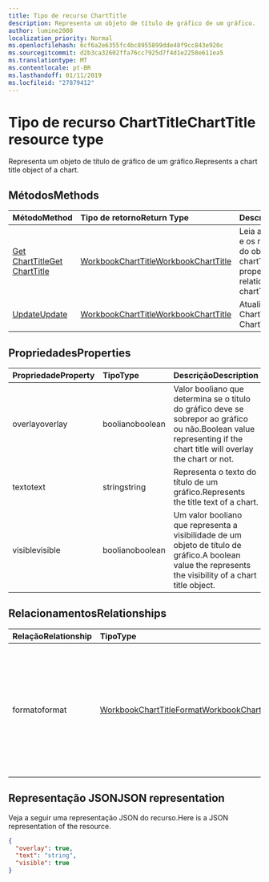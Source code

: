 ```yaml
---
title: Tipo de recurso ChartTitle
description: Representa um objeto de título de gráfico de um gráfico.
author: lumine2008
localization_priority: Normal
ms.openlocfilehash: 6cf6a2e6355fc4bc8955899dde48f9cc843e920c
ms.sourcegitcommit: d2b3ca32602ffa76cc7925d7f4d1e2258e611ea5
ms.translationtype: MT
ms.contentlocale: pt-BR
ms.lasthandoff: 01/11/2019
ms.locfileid: "27879412"
---
```

# <a name="charttitle-resource-type"></a><span data-ttu-id="07f2e-103">Tipo de recurso ChartTitle</span><span class="sxs-lookup"><span data-stu-id="07f2e-103">ChartTitle resource type</span></span>

<span data-ttu-id="07f2e-104">Representa um objeto de título de gráfico de um gráfico.</span><span class="sxs-lookup"><span data-stu-id="07f2e-104">Represents a chart title object of a chart.</span></span>


## <a name="methods"></a><span data-ttu-id="07f2e-105">Métodos</span><span class="sxs-lookup"><span data-stu-id="07f2e-105">Methods</span></span>

| <span data-ttu-id="07f2e-106">Método</span><span class="sxs-lookup"><span data-stu-id="07f2e-106">Method</span></span>           | <span data-ttu-id="07f2e-107">Tipo de retorno</span><span class="sxs-lookup"><span data-stu-id="07f2e-107">Return Type</span></span>    |<span data-ttu-id="07f2e-108">Descrição</span><span class="sxs-lookup"><span data-stu-id="07f2e-108">Description</span></span>|
|:---------------|:--------|:----------|
|[<span data-ttu-id="07f2e-109">Get ChartTitle</span><span class="sxs-lookup"><span data-stu-id="07f2e-109">Get ChartTitle</span></span>](../api/charttitle-get.md) | [<span data-ttu-id="07f2e-110">WorkbookChartTitle</span><span class="sxs-lookup"><span data-stu-id="07f2e-110">WorkbookChartTitle</span></span>](charttitle.md) |<span data-ttu-id="07f2e-111">Leia as propriedades e os relacionamentos do objeto chartTitle.</span><span class="sxs-lookup"><span data-stu-id="07f2e-111">Read properties and relationships of chartTitle object.</span></span>|
|[<span data-ttu-id="07f2e-112">Update</span><span class="sxs-lookup"><span data-stu-id="07f2e-112">Update</span></span>](../api/charttitle-update.md) | [<span data-ttu-id="07f2e-113">WorkbookChartTitle</span><span class="sxs-lookup"><span data-stu-id="07f2e-113">WorkbookChartTitle</span></span>](charttitle.md)    |<span data-ttu-id="07f2e-114">Atualize o objeto ChartTitle.</span><span class="sxs-lookup"><span data-stu-id="07f2e-114">Update ChartTitle object.</span></span> |

## <a name="properties"></a><span data-ttu-id="07f2e-115">Propriedades</span><span class="sxs-lookup"><span data-stu-id="07f2e-115">Properties</span></span>
| <span data-ttu-id="07f2e-116">Propriedade</span><span class="sxs-lookup"><span data-stu-id="07f2e-116">Property</span></span>     | <span data-ttu-id="07f2e-117">Tipo</span><span class="sxs-lookup"><span data-stu-id="07f2e-117">Type</span></span>   |<span data-ttu-id="07f2e-118">Descrição</span><span class="sxs-lookup"><span data-stu-id="07f2e-118">Description</span></span>|
|:---------------|:--------|:----------|
|<span data-ttu-id="07f2e-119">overlay</span><span class="sxs-lookup"><span data-stu-id="07f2e-119">overlay</span></span>|<span data-ttu-id="07f2e-120">booliano</span><span class="sxs-lookup"><span data-stu-id="07f2e-120">boolean</span></span>|<span data-ttu-id="07f2e-121">Valor booliano que determina se o título do gráfico deve se sobrepor ao gráfico ou não.</span><span class="sxs-lookup"><span data-stu-id="07f2e-121">Boolean value representing if the chart title will overlay the chart or not.</span></span>|
|<span data-ttu-id="07f2e-122">texto</span><span class="sxs-lookup"><span data-stu-id="07f2e-122">text</span></span>|<span data-ttu-id="07f2e-123">string</span><span class="sxs-lookup"><span data-stu-id="07f2e-123">string</span></span>|<span data-ttu-id="07f2e-124">Representa o texto do título de um gráfico.</span><span class="sxs-lookup"><span data-stu-id="07f2e-124">Represents the title text of a chart.</span></span>|
|<span data-ttu-id="07f2e-125">visible</span><span class="sxs-lookup"><span data-stu-id="07f2e-125">visible</span></span>|<span data-ttu-id="07f2e-126">booliano</span><span class="sxs-lookup"><span data-stu-id="07f2e-126">boolean</span></span>|<span data-ttu-id="07f2e-127">Um valor booliano que representa a visibilidade de um objeto de título de gráfico.</span><span class="sxs-lookup"><span data-stu-id="07f2e-127">A boolean value the represents the visibility of a chart title object.</span></span>|

## <a name="relationships"></a><span data-ttu-id="07f2e-128">Relacionamentos</span><span class="sxs-lookup"><span data-stu-id="07f2e-128">Relationships</span></span>
| <span data-ttu-id="07f2e-129">Relação</span><span class="sxs-lookup"><span data-stu-id="07f2e-129">Relationship</span></span> | <span data-ttu-id="07f2e-130">Tipo</span><span class="sxs-lookup"><span data-stu-id="07f2e-130">Type</span></span>   |<span data-ttu-id="07f2e-131">Descrição</span><span class="sxs-lookup"><span data-stu-id="07f2e-131">Description</span></span>|
|:---------------|:--------|:----------|
|<span data-ttu-id="07f2e-132">formato</span><span class="sxs-lookup"><span data-stu-id="07f2e-132">format</span></span>|[<span data-ttu-id="07f2e-133">WorkbookChartTitleFormat</span><span class="sxs-lookup"><span data-stu-id="07f2e-133">WorkbookChartTitleFormat</span></span>](charttitleformat.md)|<span data-ttu-id="07f2e-p101">Representa a formatação de um título do gráfico, que inclui a formatação de fonte e de preenchimento. Somente leitura.</span><span class="sxs-lookup"><span data-stu-id="07f2e-p101">Represents the formatting of a chart title, which includes fill and font formatting. Read-only.</span></span>|

## <a name="json-representation"></a><span data-ttu-id="07f2e-136">Representação JSON</span><span class="sxs-lookup"><span data-stu-id="07f2e-136">JSON representation</span></span>

<span data-ttu-id="07f2e-137">Veja a seguir uma representação JSON do recurso.</span><span class="sxs-lookup"><span data-stu-id="07f2e-137">Here is a JSON representation of the resource.</span></span>

<!-- {
  "blockType": "resource",
  "baseType": "microsoft.graph.entity",
  "optionalProperties": [

  ],
  "@odata.type": "microsoft.graph.workbookChartTitle"
}-->

```json
{
  "overlay": true,
  "text": "string",
  "visible": true
}

```

<!-- uuid: 8fcb5dbc-d5aa-4681-8e31-b001d5168d79
2015-10-25 14:57:30 UTC -->
<!-- {
  "type": "#page.annotation",
  "description": "ChartTitle resource",
  "keywords": "",
  "section": "documentation",
  "tocPath": ""
}-->
